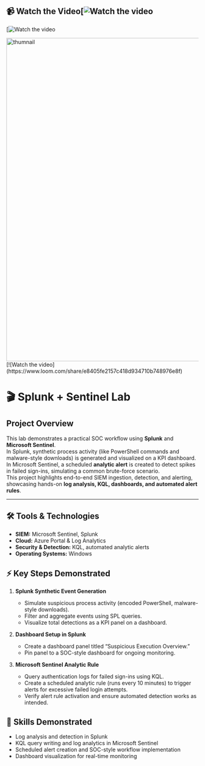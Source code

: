 
## 📹 Watch the Video[![Watch the video](https://www.loom.com/share/e8405fe2157c418d934710b748976e8f)

[![Watch the video](https://www.loom.com/share/e8405fe2157c418d934710b748976e8f)

<img width="1638" height="845" alt="thumnail" src="https://github.com/user-attachments/assets/7113476d-63b8-4009-a8e9-72dde5e44539" />
[![Watch the video](https://www.loom.com/share/e8405fe2157c418d934710b748976e8f)

# 🎬 Splunk + Sentinel Lab

## Project Overview
This lab demonstrates a practical SOC workflow using **Splunk** and **Microsoft Sentinel**.  
In Splunk, synthetic process activity (like PowerShell commands and malware-style downloads) is generated and visualized on a KPI dashboard.  
In Microsoft Sentinel, a scheduled **analytic alert** is created to detect spikes in failed sign-ins, simulating a common brute-force scenario.  
This project highlights end-to-end SIEM ingestion, detection, and alerting, showcasing hands-on **log analysis, KQL, dashboards, and automated alert rules**.

---


## 🛠 Tools & Technologies
- **SIEM:** Microsoft Sentinel, Splunk  
- **Cloud:** Azure Portal & Log Analytics  
- **Security & Detection:** KQL, automated analytic alerts  
- **Operating Systems:** Windows  


## ⚡ Key Steps Demonstrated
1. **Splunk Synthetic Event Generation**  
   - Simulate suspicious process activity (encoded PowerShell, malware-style downloads).  
   - Filter and aggregate events using SPL queries.  
   - Visualize total detections as a KPI panel on a dashboard.


2. **Dashboard Setup in Splunk**  
   - Create a dashboard panel titled “Suspicious Execution Overview.”  
   - Pin panel to a SOC-style dashboard for ongoing monitoring.


3. **Microsoft Sentinel Analytic Rule**  
   - Query authentication logs for failed sign-ins using KQL.  
   - Create a scheduled analytic rule (runs every 10 minutes) to trigger alerts for excessive failed login attempts.  
   - Verify alert rule activation and ensure automated detection works as intended.


 ## 🔑 Skills Demonstrated
 - Log analysis and detection in Splunk  
 - KQL query writing and log analytics in Microsoft Sentinel  
 - Scheduled alert creation and SOC-style workflow implementation  
 - Dashboard visualization for real-time monitoring  



